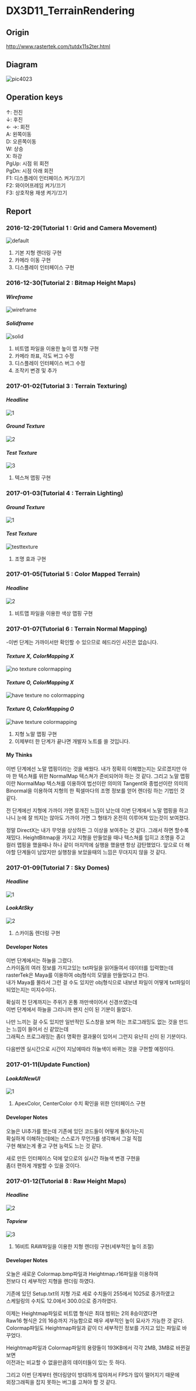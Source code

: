# DX3D11_TerrainRendering

## Origin
http://www.rastertek.com/tutdx11s2ter.html

## Diagram
![pic4023](https://cloud.githubusercontent.com/assets/13383741/21643936/5a80712a-d2ce-11e6-8b76-9aca403e47dd.gif)

## Operation keys
↑: 전진  
↓: 후진  
← →: 회전  
A: 왼쪽이동  
D: 오른쪽이동  
W: 상승  
X: 하강  
PgUp: 시점 위 회전  
PgDn: 시점 아래 회전  
F1: 디스플레이 인터페이스 켜기/끄기  
F2: 와이어프레임 켜기/끄기  
F3: 상호작용 재생 켜기/끄기

## Report

### 2016-12-29(Tutorial 1 : Grid and Camera Movement)  
![default](https://cloud.githubusercontent.com/assets/13383741/21547893/439056c0-ce2c-11e6-9f80-9c2fae5e415a.PNG)  
1. 기본 지형 렌더링 구현  
2. 카메라 이동 구현  
3. 디스플레이 인터페이스 구현

### 2016-12-30(Tutorial 2 : Bitmap Height Maps)
#### *Wireframe*  
![wireframe](https://cloud.githubusercontent.com/assets/13383741/21567214/ba62a1ba-ceed-11e6-8453-7070b9fc1bbd.PNG)
#### *Solidframe*  
![solid](https://cloud.githubusercontent.com/assets/13383741/21567219/c1226594-ceed-11e6-9f2a-ee273e215f7c.PNG)
1. 비트맵 파일을 이용한 높이 맵 지형 구현  
2. 카메라 좌표, 각도 버그 수정  
3. 디스플레이 인터페이스 버그 수정  
4. 조작키 변경 및 추가  

### 2017-01-02(Tutorial 3 : Terrain Texturing)
#### *Headline*
![1](https://cloud.githubusercontent.com/assets/13383741/21581944/7825ce4c-d089-11e6-927e-b860b64155c9.PNG)  
#### *Ground Texture*
![2](https://cloud.githubusercontent.com/assets/13383741/21581949/b57295f0-d089-11e6-9312-64b7246fa785.PNG)  
#### *Test Texture*
![3](https://cloud.githubusercontent.com/assets/13383741/21581950/c5ae3690-d089-11e6-8396-ce0cd662f308.PNG)  
1. 텍스쳐 맵핑 구현  
  
### 2017-01-03(Tutorial 4 : Terrain Lighting)
#### *Ground Texture*  
![1](https://cloud.githubusercontent.com/assets/13383741/21688770/69298b7e-d3b1-11e6-972a-9c0ba21f9257.PNG)
#### *Test Texture*
![testtexture](https://cloud.githubusercontent.com/assets/13383741/21609034/7cb7a946-d203-11e6-8cd2-c286baa33ac7.PNG)
1. 조명 효과 구현

### 2017-01-05(Tutorial 5 : Color Mapped Terrain)
#### *Headline*
![2](https://cloud.githubusercontent.com/assets/13383741/21688771/692b50c6-d3b1-11e6-8b7b-92616636beb7.PNG)
1. 비트맵 파일을 이용한 색상 맵핑 구현

### 2017-01-07(Tutorial 6 : Terrain Normal Mapping)
-이번 단계는 가까이서만 확인할 수 있으므로 헤드라인 사진은 없습니다.
#### *Texture X, ColorMapping X*
![no texture colormapping](https://cloud.githubusercontent.com/assets/13383741/21742300/08996e26-d52f-11e6-9020-1ab6aea3890e.PNG)
#### *Texture O, ColorMapping X*
![have texture no colormapping](https://cloud.githubusercontent.com/assets/13383741/21742301/08c468ec-d52f-11e6-983e-dce4673c890a.PNG)
#### *Texture O, ColorMapping O*
![have texture colormapping](https://cloud.githubusercontent.com/assets/13383741/21742302/08ecdee4-d52f-11e6-8670-fd7ead45d656.PNG)
1. 지형 노말 맵핑 구현  
2. 이제부터 한 단계가 끝나면 개발자 노트를 쓸 것입니다.  

#### My Thinks  
이번 단계에선 노말 맵핑이라는 것을 배웠다.
내가 정확히 이해했는지는 모르겠지만 아마 한 텍스쳐를 위한 NormalMap 텍스쳐가 준비되어야 하는 것 같다.
그리고 노말 맵핑이란 NormalMap 텍스쳐를 이용하여 법선이란 의미의 Tangent와
종법선이란 의미의 Binormal을 이용하여 지형의 한 픽셀마다의 조명 정보를 얻어 렌더링 하는 기법인 것 같다.

전 단계에선 지형에 가까이 가면 뭉개진 느낌이 났는데 이번 단계에서 노말 맵핑을 하고 나니
눈에 잘 띄지는 않아도 가까이 가면 그 형태가 온전히 이루어져 있는것이 보여졌다.

정말 DirectX는 내가 무엇을 상상하든 그 이상을 보여주는 것 같다. 그래서 하면 할수록 재밌다.
HeightBitmap을 가지고 지형을 만들었을 때나 텍스쳐를 입히고 조명을 주고 컬러 맵핑을 했을때나
하나 같이 마지막에 실행을 했을땐 항상 감탄했었다.
앞으로 더 해야할 단계들이 남았지만 실행창을 보았을때의 느낌은 무뎌지지 않을 것 같다.

### 2017-01-09(Tutorial 7 : Sky Domes)
#### *Headline*
![1](https://cloud.githubusercontent.com/assets/13383741/21773265/bfc222ac-d6d1-11e6-8952-efec542a2681.PNG)
#### *LookAtSky*
![2](https://cloud.githubusercontent.com/assets/13383741/21773266/bfe9d22a-d6d1-11e6-8e98-e698e427ce13.PNG)
1. 스카이돔 렌더링 구현

#### Developer Notes
이번 단계에서는 하늘을 그렸다.  
스카이돔의 여러 정보를 가지고있는 txt파일을 읽어들여서 데이터를 입력했는데  
rasterTek은 Maya를 이용하여 obj형식의 모델을 만들었다고 한다.  
내가 Maya를 몰라서 그런 걸 수도 있지만 obj형식으로 내보낸 파일이 어떻게 txt파일이 되었는지는 미지수이다.  
  
확실히 전 단계까지는 주위가 온통 까만색이어서 신경쓰였는데  
이번 단계에서 하늘을 그리니까 왠지 신이 된 기분이 들었다.  
  
나만 느끼는 걸 수도 있지만 일반적인 도스창을 보며 하는 프로그래밍도 없는 것을 만드는 느낌이 들어서 신 같았는데  
그래픽스 프로그래밍는 좀더 명확한 결과물이 있어서 그런지 유난히 신이 된 기분이다.  
  
다음번엔 실시간으로 시간이 지남에따라 하늘색이 바뀌는 것을 구현할 예정이다.  

### 2017-01-11(Update Function)
#### *LookAtNewUI*
![1](https://cloud.githubusercontent.com/assets/13383741/21847840/5dc60d86-d841-11e6-8fdf-3d0c3fe34b81.PNG)
1. ApexColor, CenterColor 수치 확인을 위한 인터페이스 구현

#### Developer Notes
오늘은 UI추가를 했는데 기존에 있던 코드들이 어떻게 돌아가는지  
확실하게 이해하는데에는 스스로가 무언가를 생각해서 그걸 직접  
구현 해보는게 좋고 구현 능력도 느는 것 같다.  
  
새로 만든 인터페이스 덕에 앞으로의 실시간 하늘색 변경 구현을  
좀더 편하게 개발할 수 있을 것이다.  

### 2017-01-12(Tutorial 8 : Raw Height Maps)
#### *Headline*
![2](https://cloud.githubusercontent.com/assets/13383741/21894200/a4660ab2-d921-11e6-8423-e0afc9e71251.PNG)
#### *Topview*
![3](https://cloud.githubusercontent.com/assets/13383741/21894202/a4922b4c-d921-11e6-9491-5056c224f3b5.PNG)
1.  16비트 RAW파일을 이용한 지형 렌더링 구현(세부적인 높이 조절)   

#### Developer Notes
오늘은 새로운 Colormap.bmp파일과 Heightmap.r16파일을 이용하여  
전보다 더 세부적인 지형을 렌더링 하였다.  
  
기존에 있던 Setup.txt의 지형 가로 세로 수치들이 255에서 1025로 증가하였고  
스케일링의 수치도 12.0에서 300.0으로 증가하였다.  
  
이제는 Heightmap파일로 비트맵 형식은 최대 범위는 2의 8승이였다면  
Raw16 형식은 2의 16승까지 가능함으로 매우 세부적인 높이 묘사가 가능한 것 같다.  
Colormap파일도 Heightmap파일과 같이 더 세부적인 정보를 가지고 있는 파일로 바꾸었다.  
  
Heightmap파일과 Colormap파일의 용량들이 193KB에서 각각 2MB, 3MB로 바뀐걸 보면  
이전과는 비교할 수 없을만큼의 데이터들이 있는 듯 하다.  
  
그리고 이번 단계부터 렌더링양이 방대하게 많아져서 FPS가 많이 떨어지기 때문에  
외장그래픽을 잡지 못하는 버그를 고쳐야 할 것 같다.  
